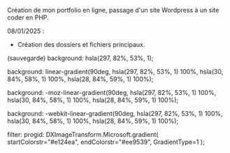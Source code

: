 Création de mon portfolio en ligne, passage d'un site Wordpress à un site coder en PHP. 

08/01/2025 : 
- Création des dossiers et fichiers principaux. 


(sauvegarde)
background: hsla(297, 82%, 53%, 1);

background: linear-gradient(90deg, hsla(297, 82%, 53%, 1) 100%, hsla(30, 84%, 58%, 1) 100%, hsla(28, 84%, 59%, 1) 100%);

background: -moz-linear-gradient(90deg, hsla(297, 82%, 53%, 1) 100%, hsla(30, 84%, 58%, 1) 100%, hsla(28, 84%, 59%, 1) 100%);

background: -webkit-linear-gradient(90deg, hsla(297, 82%, 53%, 1) 100%, hsla(30, 84%, 58%, 1) 100%, hsla(28, 84%, 59%, 1) 100%);

filter: progid: DXImageTransform.Microsoft.gradient( startColorstr="#e124ea", endColorstr="#ee9539", GradientType=1 );